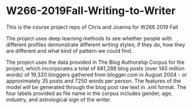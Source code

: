 # W266-2019Fall-Writing-to-Writer
This is the course project repo of Chris and Joanna for W266 2019 Fall

The project uses deep learning methods to see whether people with different profiles demonstrate different writing styles;
if they do, how they are different and what kind of pattern we could find.

The project uses the data provided in The Blog Authorship Corpus for the project, which incorporates a total of 681,288 blog
posts (over 140 million words) of 19,320 bloggers gathered from blogger.com in August 2004 - or approximately 35 posts 
and 7250 words per person. The features of the model will be generated through the blog post raw text in .xml format. 
The four labels provided as file name in the corpus includes gender, age, industry, and astrological sign of the writer.
